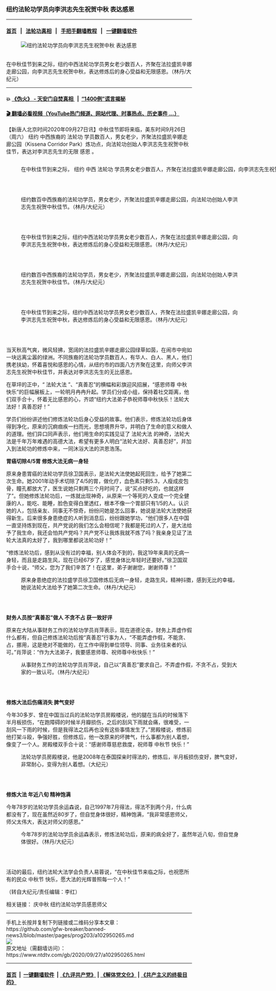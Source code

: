 ### 纽约法轮功学员向李洪志先生祝贺中秋 表达感恩
------------------------

#### [首页](https://github.com/gfw-breaker/banned-news3/blob/master/README.md) &nbsp;&nbsp;|&nbsp;&nbsp; [法轮功真相](https://github.com/begood0513/basic/blob/master/README.md)  &nbsp;&nbsp;|&nbsp;&nbsp; [手把手翻墙教程](https://github.com/gfw-breaker/guides/wiki)  &nbsp;&nbsp;|&nbsp;&nbsp; [一键翻墙软件](https://github.com/gfw-breaker/nogfw/blob/master/README.md)  



<div><div class="featured_image">
 <figure>
  <img alt="纽约法轮功学员向李洪志先生祝贺中秋 表达感恩" src="https://i.ntdtv.com/assets/uploads/2020/09/IMG-6592-1-800x450.jpg"/>
 </figure><br/>
 <span class="caption">
  在中秋佳节到来之际，纽约中西法轮功学员男女老少数百人，齐聚在法拉盛凯辛娜走廊公园，向李洪志先生祝贺中秋，表达修炼后的身心受益和无限感恩。（林丹/大纪元）
 </span>
</div>
</div><hr/>

#### 💥 [《伪火》 - 天安门自焚真相 ](http://158.247.195.190:10000/videos/blog/weihuo.html)&nbsp; |&nbsp; [“1400例”谎言揭秘  ](http://158.247.195.190:10000/videos/blog/jiexi1400.html)

#### [ 🎬  翻墙必看视频（YouTube热门频道、网站代理、时事热点、历史事件 ...）](https://github.com/gfw-breaker/links/blob/master/banned.md)

<div><div class="post_content" itemprop="articleBody">
 <p>
  【新唐人北京时间2020年09月27日讯】中秋佳节即将来临，美东时间9月26日（周六）
  <ok href="https://www.ntdtv.com/gb/纽约.htm">
   纽约
  </ok>
  中西族裔的
  <ok href="https://www.ntdtv.com/gb/法轮功.htm">
   法轮功
  </ok>
  学员数百人，男女老少，齐聚法拉盛凯辛娜走廊公园（Kissena Corridor Park）炼功点，向法轮功创始人李洪志先生祝贺中秋佳节，表达对李洪志先生的无限
  <ok href="https://www.ntdtv.com/gb/感恩.htm">
   感恩
  </ok>
  。
 </p>
 <p>
  <img alt="" class="alignnone size-full wp-image-102950271" src="https://i.ntdtv.com/assets/uploads/2020/09/1-223.jpg"/>
 </p>
 <figure class="wp-caption alignnone" id="attachment_102950273" style="width: 1920px">
  <img alt="" class="size-full wp-image-102950273" src="https://i.ntdtv.com/assets/uploads/2020/09/2-63.jpg">
   <br/><figcaption class="wp-caption-text">
    在中秋佳节到来之际，
    <ok href="https://www.ntdtv.com/gb/纽约.htm">
     纽约
    </ok>
    中西
    <ok href="https://www.ntdtv.com/gb/法轮功.htm">
     法轮功
    </ok>
    学员男女老少数百人，齐聚在法拉盛凯辛娜走廊公园，向李洪志先生祝贺中秋，表达修炼后的身心受益和无限
    <ok href="https://www.ntdtv.com/gb/感恩.htm">
     感恩
    </ok>
    。（林丹/大纪元）
   </figcaption><br/>
  </img>
 </figure><br/>
 <figure class="wp-caption alignnone" id="attachment_102950274" style="width: 600px">
  <img alt="" class="size-full wp-image-102950274" src="https://i.ntdtv.com/assets/uploads/2020/09/4-30.jpg"/>
  <br/><figcaption class="wp-caption-text">
   纽约数百中西族裔的法轮功学员，男女老少，齐聚法拉盛凯辛娜走廊公园，向法轮功创始人李洪志先生祝贺中秋佳节。（林丹/大纪元）
  </figcaption><br/>
 </figure><br/>
 <figure class="wp-caption alignnone" id="attachment_102950275" style="width: 600px">
  <img alt="" class="size-full wp-image-102950275" src="https://i.ntdtv.com/assets/uploads/2020/09/5-28.jpg"/>
  <br/><figcaption class="wp-caption-text">
   在中秋佳节到来之际，纽约中西法轮功学员男女老少数百人，齐聚在法拉盛凯辛娜走廊公园，向李洪志先生祝贺中秋，表达修炼后的身心受益和无限感恩。（林丹/大纪元）
  </figcaption><br/>
 </figure><br/>
 <figure class="wp-caption alignnone" id="attachment_102950276" style="width: 600px">
  <img alt="" class="size-full wp-image-102950276" src="https://i.ntdtv.com/assets/uploads/2020/09/6-25.jpg"/>
  <br/><figcaption class="wp-caption-text">
   纽约数百中西族裔的法轮功学员，男女老少，齐聚法拉盛凯辛娜走廊公园，向法轮功创始人李洪志先生祝贺中秋佳节。（林丹/大纪元）
  </figcaption><br/>
 </figure><br/>
 <figure class="wp-caption alignnone" id="attachment_102950281" style="width: 600px">
  <img alt="" class="size-full wp-image-102950281" src="https://i.ntdtv.com/assets/uploads/2020/09/3-42.jpg"/>
  <br/><figcaption class="wp-caption-text">
   在中秋佳节到来之际，纽约中西法轮功学员男女老少数百人，齐聚在法拉盛凯辛娜走廊公园，向李洪志先生祝贺中秋，表达修炼后的身心受益和无限感恩。（林丹/大纪元）
  </figcaption><br/>
 </figure><br/>
 <p>
  当天秋高气爽，微风轻拂，宽阔的法拉盛凯辛娜走廊公园绿草如茵，在闹市中宛如一块远离尘嚣的绿洲。不同族裔的法轮功学员数百人，有华人、白人、黑人，他们携老扶幼，怀着喜悦和感恩的心情，从纽约市的四面八方齐聚在这里，向师父李洪志先生祝贺中秋佳节，并表达对李洪志先生的无比感恩。
 </p>
 <p>
  在草坪的正中，“
  <ok href="https://www.ntdtv.com/gb/法轮大法.htm">
   法轮大法
  </ok>
  ”、“真善忍”的横幅和彩旗迎风招展，“感恩师尊  中秋快乐”的巨幅展板上，一轮明月冉冉升起。学员们分成小组，保持着社交距离，他们双手合十，怀着无比感恩的心，齐颂“纽约大法弟子恭祝师尊中秋快乐！法轮大法好！真善忍好！”
 </p>
 <p>
  学员们纷纷讲述他们修炼法轮功后身心受益的故事。他们表示，修炼法轮功后身体得到净化，原来的沉痾痼疾一扫而光，思想境界升华，并明白了生命的意义和做人的道理。他们异口同声表示，他们用生命的实践见证了
  <ok href="https://www.ntdtv.com/gb/法轮大法.htm">
   法轮大法
  </ok>
  的神奇，法轮大法是千年万年难遇的高德大法，希望有更多人明白“法轮大法好、真善忍好”，并加入到法轮功的修炼中来，一同沐浴大法的洪恩浩荡。
 </p>
 <p>
  <strong>
   胃癌切除4/5胃  修炼大法无病一身轻
  </strong>
 </p>
 <p>
  原来身患胃癌的法轮功学员徐卫国表示，是法轮大法使她起死回生，给予了她第二次生命。她2001年动手术切除了4/5的胃，做化疗，血色素只剩5.3，人瘦成皮包骨，瞳孔都放大了，医生说她只剩两三个月时间了，说“买点好吃的，也就这样了”。但她修炼法轮功后，一炼就出现神奇，从原来一个等死的人变成一个完全健康的人，能吃、能睡，脸色变得白里透红，根本不像一个胃部只有1/5的人。认识她的人，包括亲友、同事无不惊奇，纷纷问她是怎么回事，她说是法轮大法使她获得新生。后来很多身患绝症的人听到消息后，纷纷跟她学功，“他们很多人在中国一直坚持炼到现在，共产党说的我们怎么会相信呢？我都是死过的人了，是大法给予了我生命，我还会怕共产党吗？共产党不让我炼我就不炼了吗？我亲身见证了法轮大法真的太好了，我到哪里都说法轮功好！”
 </p>
 <p>
  “修炼法轮功后，感到从没有过的幸福，别人体会不到的，我这19年来真的无病一身轻，而且是走路生风，现在已经67岁了，感觉身体比年轻时还要好。”徐卫国双手合十说，“师父，您为了我们辛苦了！在这里，弟子谢谢您，谢谢师尊！”
 </p>
 <figure class="wp-caption alignnone" id="attachment_102950277" style="width: 600px">
  <img alt="" class="size-full wp-image-102950277" src="https://i.ntdtv.com/assets/uploads/2020/09/7-37.jpg"/>
  <br/><figcaption class="wp-caption-text">
   原来身患绝症的法拉盛学员徐卫国修炼后无病一身轻，走路生风，精神抖擞，感到无比的幸福，她说法轮大法给予了她第二次生命。（林丹/大纪元）
  </figcaption><br/>
 </figure><br/>
 <p>
  <strong>
   财务人员按“真善忍”做人 不贪不占  获一致好评
  </strong>
 </p>
 <p>
  原来在大陆从事财务工作的法轮功学员肖萍表示，现在道德沦丧，财务上弄虚作假什么都有，但自己修炼法轮功后按“真善忍”行事为人，“不能弄虚作假，不能贪、占，挪用，这是绝对不能做的，在工作中得到单位领导、同事、业务往来者的认可。”肖萍说：“作为大法弟子，我要感恩师尊、祝师尊中秋快乐！”
 </p>
 <figure class="wp-caption alignnone" id="attachment_102950278" style="width: 600px">
  <img alt="" class="size-full wp-image-102950278" src="https://i.ntdtv.com/assets/uploads/2020/09/8-22.jpg"/>
  <br/><figcaption class="wp-caption-text">
   从事财务工作的法轮功学员肖萍说，自己以“真善忍”要求自己，不弄虚作假，不贪不占，受到大家的一致认可。（林丹/大纪元）
  </figcaption><br/>
 </figure><br/>
 <p>
  <strong>
   修炼大法后伤痛消失  脾气变好
  </strong>
 </p>
 <p>
  今年30多岁、曾在中国当过兵的法轮功学员房殿楼说，他的腿在当兵的时候落下半月板损伤，“在跑障碍的时候半月瓣损伤，之后的刮风下雨就会痛，很难受，一刮风一下雨的时候，但是我得法之后再也没有这些事情发生了。”房殿楼说，修炼前他打架斗殴，争强好胜，但修炼后，他一改原来的坏脾气，什么事都为别人着想，像变了一个人。房殿楼双手合十说：“感谢师尊慈悲救度，祝师尊
  <ok href="https://www.ntdtv.com/gb/中秋节.htm">
   中秋节
  </ok>
  快乐！”
 </p>
 <figure class="wp-caption alignnone" id="attachment_102950279" style="width: 600px">
  <img alt="" class="size-full wp-image-102950279" src="https://i.ntdtv.com/assets/uploads/2020/09/9-19.jpg"/>
  <br/><figcaption class="wp-caption-text">
   法轮功学员房殿楼说，他是2008年在泰国探亲时得法的，修炼后，半月板损伤变好，脾气变好，非常耐心，变得为别人着想。（大纪元）
  </figcaption><br/>
 </figure><br/>
 <p>
  <strong>
   修炼大法 年近八旬 精神饱满
  </strong>
 </p>
 <p>
  今年78岁的法轮功学员余运森说，自己1997年7月得法，得法不到两个月，什么病都没有了，现在虽然近80岁了，但自觉身体很好，精神饱满，“我非常感恩师父，师父太伟大，表达对师父的感恩。”
 </p>
 <figure class="wp-caption alignnone" id="attachment_102950280" style="width: 600px">
  <img alt="" class="size-full wp-image-102950280" src="https://i.ntdtv.com/assets/uploads/2020/09/10-13.jpg"/>
  <br/><figcaption class="wp-caption-text">
   今年78岁的法轮功学员余运森表示，修炼法轮功后，原来的病全好了，虽然年近八旬，但自觉身体很好。（林丹/大纪元）
  </figcaption><br/>
 </figure><br/>
 <p>
  活动的最后，纽约法轮大法学会负责人易蓉说，“在中秋佳节来临之际，也祝愿所有的民众
  <ok href="https://www.ntdtv.com/gb/中秋节.htm">
   中秋节
  </ok>
  快乐，愿大法的光辉普照每一个人！”
 </p>
 <p>
  （转自大纪元/责任编辑：李红）
 </p>
 <p>
  相关链接：
  <ok href="https://www.ntdtv.com/gb/2020/09/26/a102950020.html">
   庆中秋 纽约法轮功学员感恩师父
  </ok>
 </p>
 <div class="single_ad">
 </div>
</div>
</div>
<hr/>
手机上长按并复制下列链接或二维码分享本文章：<br/>
https://github.com/gfw-breaker/banned-news3/blob/master/pages/prog203/a102950265.md <br/>
<a href='https://github.com/gfw-breaker/banned-news3/blob/master/pages/prog203/a102950265.md'><img src='https://github.com/gfw-breaker/banned-news3/blob/master/pages/prog203/a102950265.md.png'/></a> <br/>
原文地址（需翻墙访问）：https://www.ntdtv.com/gb/2020/09/27/a102950265.html


------------------------
#### [首页](https://github.com/gfw-breaker/banned-news3/blob/master/README.md) &nbsp;|&nbsp; [一键翻墙软件](https://github.com/gfw-breaker/nogfw/blob/master/README.md) &nbsp;| [《九评共产党》](https://github.com/gfw-breaker/9ping.md/blob/master/README.md#九评之一评共产党是什么) | [《解体党文化》](https://github.com/gfw-breaker/jtdwh.md/blob/master/README.md) | [《共产主义的终极目的》](https://github.com/gfw-breaker/gczydzjmd.md/blob/master/README.md)


<img src='http://gfw-breaker.win/banned-news3/pages/prog203/a102950265.md' width='0px' height='0px'/>